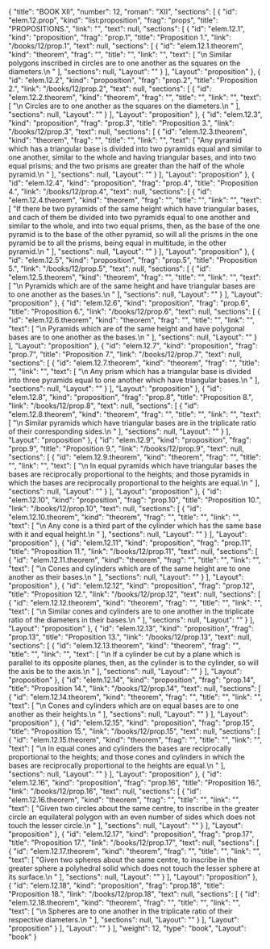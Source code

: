 {
  "title": "BOOK XII",
  "number": 12,
  "roman": "XII",
  "sections": [
    {
      "id": "elem.12.prop",
      "kind": "list:proposition",
      "frag": "props",
      "title": "PROPOSITIONS.",
      "link": "",
      "text": null,
      "sections": [
        {
          "id": "elem.12.1",
          "kind": "proposition",
          "frag": "prop.1",
          "title": "Proposition 1.",
          "link": "/books/12/prop.1",
          "text": null,
          "sections": [
            {
              "id": "elem.12.1.theorem",
              "kind": "theorem",
              "frag": "",
              "title": "",
              "link": "",
              "text": [
                "\n       Similar polygons inscribed in circles are to one another as the squares on the diameters.\n      "
              ],
              "sections": null,
              "Layout": ""
            }
          ],
          "Layout": "proposition"
        },
        {
          "id": "elem.12.2",
          "kind": "proposition",
          "frag": "prop.2",
          "title": "Proposition 2.",
          "link": "/books/12/prop.2",
          "text": null,
          "sections": [
            {
              "id": "elem.12.2.theorem",
              "kind": "theorem",
              "frag": "",
              "title": "",
              "link": "",
              "text": [
                "\n       Circles are to one another as the squares on the diameters.\n      "
              ],
              "sections": null,
              "Layout": ""
            }
          ],
          "Layout": "proposition"
        },
        {
          "id": "elem.12.3",
          "kind": "proposition",
          "frag": "prop.3",
          "title": "Proposition 3.",
          "link": "/books/12/prop.3",
          "text": null,
          "sections": [
            {
              "id": "elem.12.3.theorem",
              "kind": "theorem",
              "frag": "",
              "title": "",
              "link": "",
              "text": [
                "Any pyramid which has a triangular base is divided into two pyramids equal and similar to one another, similar to the whole and having triangular bases, and into two equal prisms; and the two prisms are greater than the half of the whole pyramid.\n      "
              ],
              "sections": null,
              "Layout": ""
            }
          ],
          "Layout": "proposition"
        },
        {
          "id": "elem.12.4",
          "kind": "proposition",
          "frag": "prop.4",
          "title": "Proposition 4.",
          "link": "/books/12/prop.4",
          "text": null,
          "sections": [
            {
              "id": "elem.12.4.theorem",
              "kind": "theorem",
              "frag": "",
              "title": "",
              "link": "",
              "text": [
                "If there be two pyramids of the same height which have triangular bases, and cach of them be divided into two pyramids equal to one another and similar to the whole, and into two equal prisms, then, as the base of the one pyramid is to the base of the other pyramid, so will all the prisms in the one pyramid be to all the prisms, being equal in multitude, in the other pyramid.\n      "
              ],
              "sections": null,
              "Layout": ""
            }
          ],
          "Layout": "proposition"
        },
        {
          "id": "elem.12.5",
          "kind": "proposition",
          "frag": "prop.5",
          "title": "Proposition 5.",
          "link": "/books/12/prop.5",
          "text": null,
          "sections": [
            {
              "id": "elem.12.5.theorem",
              "kind": "theorem",
              "frag": "",
              "title": "",
              "link": "",
              "text": [
                "\n       Pyramids which are of the same height and have triangular bases are to one another as the bases.\n      "
              ],
              "sections": null,
              "Layout": ""
            }
          ],
          "Layout": "proposition"
        },
        {
          "id": "elem.12.6",
          "kind": "proposition",
          "frag": "prop.6",
          "title": "Proposition 6.",
          "link": "/books/12/prop.6",
          "text": null,
          "sections": [
            {
              "id": "elem.12.6.theorem",
              "kind": "theorem",
              "frag": "",
              "title": "",
              "link": "",
              "text": [
                "\n       Pyramids which are of the same height and have polygonal bases are to one another as the bases.\n      "
              ],
              "sections": null,
              "Layout": ""
            }
          ],
          "Layout": "proposition"
        },
        {
          "id": "elem.12.7",
          "kind": "proposition",
          "frag": "prop.7",
          "title": "Proposition 7.",
          "link": "/books/12/prop.7",
          "text": null,
          "sections": [
            {
              "id": "elem.12.7.theorem",
              "kind": "theorem",
              "frag": "",
              "title": "",
              "link": "",
              "text": [
                "\n       Any prism which has a triangular base is divided into three pyramids equal to one another which have triangular bases.\n      "
              ],
              "sections": null,
              "Layout": ""
            }
          ],
          "Layout": "proposition"
        },
        {
          "id": "elem.12.8",
          "kind": "proposition",
          "frag": "prop.8",
          "title": "Proposition 8.",
          "link": "/books/12/prop.8",
          "text": null,
          "sections": [
            {
              "id": "elem.12.8.theorem",
              "kind": "theorem",
              "frag": "",
              "title": "",
              "link": "",
              "text": [
                "\n       Similar pyramids which have triangular bases are in the triplicate ratio of their corresponding sides.\n      "
              ],
              "sections": null,
              "Layout": ""
            }
          ],
          "Layout": "proposition"
        },
        {
          "id": "elem.12.9",
          "kind": "proposition",
          "frag": "prop.9",
          "title": "Proposition 9.",
          "link": "/books/12/prop.9",
          "text": null,
          "sections": [
            {
              "id": "elem.12.9.theorem",
              "kind": "theorem",
              "frag": "",
              "title": "",
              "link": "",
              "text": [
                "\n       In equal pyramids which have triangular bases the bases are reciprocally proportional to the heights; and those pyramids in which the bases are reciprocally proportional to the heights are equal.\n      "
              ],
              "sections": null,
              "Layout": ""
            }
          ],
          "Layout": "proposition"
        },
        {
          "id": "elem.12.10",
          "kind": "proposition",
          "frag": "prop.10",
          "title": "Proposition 10.",
          "link": "/books/12/prop.10",
          "text": null,
          "sections": [
            {
              "id": "elem.12.10.theorem",
              "kind": "theorem",
              "frag": "",
              "title": "",
              "link": "",
              "text": [
                "\n       Any cone is a third part of the cylinder which has the same base with it and equal height.\n      "
              ],
              "sections": null,
              "Layout": ""
            }
          ],
          "Layout": "proposition"
        },
        {
          "id": "elem.12.11",
          "kind": "proposition",
          "frag": "prop.11",
          "title": "Proposition 11.",
          "link": "/books/12/prop.11",
          "text": null,
          "sections": [
            {
              "id": "elem.12.11.theorem",
              "kind": "theorem",
              "frag": "",
              "title": "",
              "link": "",
              "text": [
                "\n       Cones and cylinders which are of the same height are to one another as their bases.\n      "
              ],
              "sections": null,
              "Layout": ""
            }
          ],
          "Layout": "proposition"
        },
        {
          "id": "elem.12.12",
          "kind": "proposition",
          "frag": "prop.12",
          "title": "Proposition 12.",
          "link": "/books/12/prop.12",
          "text": null,
          "sections": [
            {
              "id": "elem.12.12.theorem",
              "kind": "theorem",
              "frag": "",
              "title": "",
              "link": "",
              "text": [
                "\n       Similar cones and cylinders are to one another in the triplicate ratio of the diameters in their bases.\n      "
              ],
              "sections": null,
              "Layout": ""
            }
          ],
          "Layout": "proposition"
        },
        {
          "id": "elem.12.13",
          "kind": "proposition",
          "frag": "prop.13",
          "title": "Proposition 13.",
          "link": "/books/12/prop.13",
          "text": null,
          "sections": [
            {
              "id": "elem.12.13.theorem",
              "kind": "theorem",
              "frag": "",
              "title": "",
              "link": "",
              "text": [
                "\n       If a cylinder be cut by a plane which is parallel to its opposite planes, then, as the cylinder is to the cylinder, so will the axis be to the axis.\n      "
              ],
              "sections": null,
              "Layout": ""
            }
          ],
          "Layout": "proposition"
        },
        {
          "id": "elem.12.14",
          "kind": "proposition",
          "frag": "prop.14",
          "title": "Proposition 14.",
          "link": "/books/12/prop.14",
          "text": null,
          "sections": [
            {
              "id": "elem.12.14.theorem",
              "kind": "theorem",
              "frag": "",
              "title": "",
              "link": "",
              "text": [
                "\n       Cones and cylinders which are on equal bases are to one another as their heights.\n      "
              ],
              "sections": null,
              "Layout": ""
            }
          ],
          "Layout": "proposition"
        },
        {
          "id": "elem.12.15",
          "kind": "proposition",
          "frag": "prop.15",
          "title": "Proposition 15.",
          "link": "/books/12/prop.15",
          "text": null,
          "sections": [
            {
              "id": "elem.12.15.theorem",
              "kind": "theorem",
              "frag": "",
              "title": "",
              "link": "",
              "text": [
                "\n       In equal cones and cylinders the bases are reciprocally proportional to the heights; and those cones and cylinders in which the bases are reciprocally proportional to the heights are equal.\n      "
              ],
              "sections": null,
              "Layout": ""
            }
          ],
          "Layout": "proposition"
        },
        {
          "id": "elem.12.16",
          "kind": "proposition",
          "frag": "prop.16",
          "title": "Proposition 16.",
          "link": "/books/12/prop.16",
          "text": null,
          "sections": [
            {
              "id": "elem.12.16.theorem",
              "kind": "theorem",
              "frag": "",
              "title": "",
              "link": "",
              "text": [
                "Given two circles about the same centre, to inscribe in the greater circle an equilateral polygon with an even number of sides which does not touch the lesser circle.\n       "
              ],
              "sections": null,
              "Layout": ""
            }
          ],
          "Layout": "proposition"
        },
        {
          "id": "elem.12.17",
          "kind": "proposition",
          "frag": "prop.17",
          "title": "Proposition 17.",
          "link": "/books/12/prop.17",
          "text": null,
          "sections": [
            {
              "id": "elem.12.17.theorem",
              "kind": "theorem",
              "frag": "",
              "title": "",
              "link": "",
              "text": [
                "Given two spheres about the same centre, to inscribe in the greater sphere a polyhedral solid which does not touch the lesser sphere at its surface.\n      "
              ],
              "sections": null,
              "Layout": ""
            }
          ],
          "Layout": "proposition"
        },
        {
          "id": "elem.12.18",
          "kind": "proposition",
          "frag": "prop.18",
          "title": "Proposition 18.",
          "link": "/books/12/prop.18",
          "text": null,
          "sections": [
            {
              "id": "elem.12.18.theorem",
              "kind": "theorem",
              "frag": "",
              "title": "",
              "link": "",
              "text": [
                "\n       Spheres are to one another in the triplicate ratio of their respective diameters.\n      "
              ],
              "sections": null,
              "Layout": ""
            }
          ],
          "Layout": "proposition"
        }
      ],
      "Layout": ""
    }
  ],
  "weight": 12,
  "type": "book",
  "Layout": "book"
}
